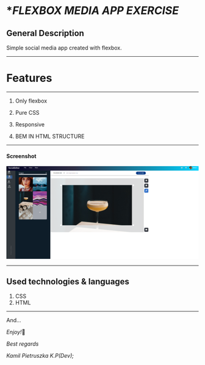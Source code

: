 # \*_FLEXBOX MEDIA APP EXERCISE_

## General Description

Simple social media app created with flexbox.

---

# **Features**

---

1. Only flexbox

2. Pure CSS
3. Responsive
4. BEM IN HTML STRUCTURE

---

#### Screenshot

![APP SCREENSHOT](img\Screenshot.png)

---

## **Used technologies & languages**

1. CSS
2. HTML

---

And...

*Enjoy!*🙂

_Best regards_

_Kamil Pietruszka K.P(Dev);_
